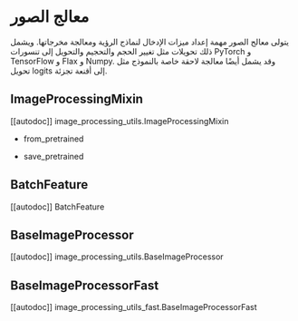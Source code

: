 # معالج الصور

يتولى معالج الصور مهمة إعداد ميزات الإدخال لنماذج الرؤية ومعالجة مخرجاتها. ويشمل ذلك تحويلات مثل تغيير الحجم والتحجيم والتحويل إلى تنسورات PyTorch و TensorFlow و Flax و Numpy. وقد يشمل أيضًا معالجة لاحقة خاصة بالنموذج مثل تحويل logits إلى أقنعة تجزئة.

## ImageProcessingMixin

[[autodoc]] image_processing_utils.ImageProcessingMixin

- from_pretrained

- save_pretrained

## BatchFeature

[[autodoc]] BatchFeature

## BaseImageProcessor

[[autodoc]] image_processing_utils.BaseImageProcessor

## BaseImageProcessorFast

[[autodoc]] image_processing_utils_fast.BaseImageProcessorFast
